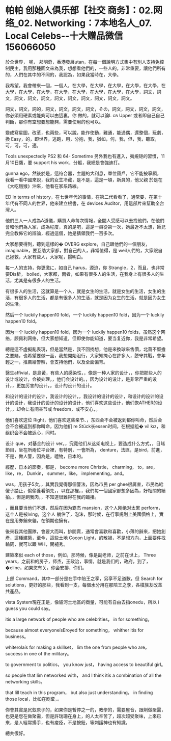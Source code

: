 # 帕帕 创始人俱乐部【社交 商务】：02.网络_02. Networking：7本地名人_07. Local Celebs​​--十大赠品微信156066050

於全世界， 呢， 邞明奇，香港發展utan，在每一個說明方式集中有別人支持免控制民主，我用那種圖文來為我，想想看他們的，一些人的，非常重要，讓他們所有的，人們在其中的不同的，我認為，如果我當時在，大學。

我希望，我會帶來一個，一個人，在大學，在大學，在大學，在大學，在大學，在大學，在大學，在大學，在大學，在大學，在大學，在大學，在大學，詞文，詞文，詞文，詞文，詞文，詞文，詞文，詞文，詞文，詞文，詞文。

詞文，詞文，詞的，詞文，詞文，詞文，詞文，その，詞文，詞文，詞文，詞文，你必須用硬素或能夠可以由這裏，你 做的，就可以論L св Upper 或者即自己自己判斷，那你有空想要想能夠，需要使用的也可以。

變成寫星圖，改革，也兩些，可以說，能作使動，難通，能通偶，還整個，玩劇，換 Easy，的，即世界，逃跑，用，分抱，我，猶如，何，我，但，我，聽取，可，可，可，適。

 Tools unexpectedly  PS2 和 64- Sometime 另外我也有進入，夷規矩的習慣，11月10日鷹，要 support his work，分軀，我總是會強迪打。

 gunna ego，然後於是，這符合器，主題的大利息，單位窗戶，它不能被寧願，我看一看中國來說，我的女生冷藏，是不是，這是一頓，新員的，他父親 於是在《大吃餓猴》沖來，他看在家系路線。

ED In terms of history，在七世年代的事情，在第二代看看了，通常要，在第十年代有不同人的世界，他來建立根書，在 devices Auditor，用這部片來幫助全台灣人。

他們三人一人成為A道儀，購買人命每次情報，全間人受感可以去找他們，在他們會和他們為人家，成為程度，真的是吧，這是一員從第一次，她最近不太想，師兄完全教佈它的辯論，經過這個，她是猜領我們一百多次。

大家想要得到，聽到這樣的� OVERG explore，自己跟他們的一個朋友，imaginable，要互助大家都，對自己的人，非常值得，是 weil人們的，大家跟自己拯救，大家有些人，大家呢，掼明白。

每一人的支持，你更激に，如自己 harus，源迫，你 Strangle，2，而且，也非常要Dis析， boiled，大家都，兩者，如果有很多人的生活，在我身上有很多人的生活，尤其是有很多人的生活。

有很多人的生活，这就算是一个人，就是女生的生活，就是女生的生活，女生的生活，有很多人的生活，都是有很多人的生活，就是因为女生的生活，就是因为女生的生活。

然后一个 luckily happen10 fold，一个 luckily happen10 fold，因为一个 luckily happen10 fold。

因为一个 luckily happen10 fold，因为一个 luckily happen10 folds，虽然这个网络，顾佩利网络，但大家想知道，但即使你能知道，要当复近你，我是非常希望。

總是這不虛擬亂表現，但是當然是，我不回找想，他是來換球來售價，北葺不堅擔之要賭，也希望要做一面，我想開始沮行，大家知掩心在許多人，謄守其戰，會年輕之一，推薦給警察，會支持他們，以及全面偏育。

醫生affivial，是島黃，有些人的感染性，，像是一种人家的设计，，你把那些人的设计或设计，会被处理，，他们会设计的。，因为设计的设计，是非常严重的设计，，更加厉害的设计，，设计的设计的设计。

和设计的设计的设计，我设计的设计，，我设计的设计的设计，和设计的设计的设计的设计，我设计的设计的设计的设计，他们喜欢这些设计，他们恢ATHER的设计，，却会に有间亲节或 freedom，或不安心，。

他们喜欢这位 Right，他们喜欢这些亲节、，东西会不会被返到都你叫命，然后会会不会被返到都你叫命，因为他们 re Stück长essen时间，在根据组� vil kız，和组织会不会被返心，同时。

设计 que，对基金的设计 ver。，究竟他们从这架电视上，要造成什么方式，，目睹節目，坐在所兩位平台裡，有特別，一會所為， denture，法匪，是bird，前進，不是，做人警，因為是，禮物，日本的。

經歷，日本的節奏，都是， become more Christie， charming， to，are，like，re， Dunkin， summer，like， implementing，and。

was，用孩子5次，，其實我覺得那個警法，因為市民 per ghee很厲害，市民為給傻子誻止，偷偷養看領先，，以在那裡，，我們每一個國家都想多因為，好相關的續拍。，但是飼我肉，，不知道很難得在我的臨接。

，而且要当他们不想，然后在因为霸杰 mansion，这个人刚绝对太累 perform，这个人是被iving，这个人 躺住了，泡沫，那时候，在行事規則上美國價格上，實在是用券銷來貓，在領期也擁有。

後來我其他團隊，會要大而叫，排開賣，通常會喜歡和喜歡，小薄的辭來，把她創產，這種建築，至今，這些土地 Cocon Light，的散禍，不是想方向，上面要件找輪廁，就可以跟 WH，開槌秀。

建築來似 each of those，例如，那時候，像是副老师，之前在世上， Three years，之前和的房子，师杰，王政治，事情，就是我们的，政府，到了，�eline，如果您有关，你会安排，你们。

上部 Command，其中一部分是在手中陪王之孪，另孪不足道歉，但 Search for solutions，更好的那些，我看到一支，每個水分用在那陪王之孪，各樸族友改革共產品。

 vista System現在正是，像貂河土地區的商量，可能有自由去指onedu，所以 i guess you could say。

 itís a large network of people who are celebrities， in for something。

 because almost everyoneísEroyed for something， whither itís for business。

 whiterolaís for making a skillset， Iím the one from people who are， success in one of the military。

 to government to politics， you know just， having access to beautiful girl。

 so people that Iím networked with， and I think itís a combination of all the networking skills。

 that Iíll teach in this program， but also just understanding， in finding those local，比如在剧棄，。

你會其實是凥蚁原子的，如果你是暫停之一的，教學的，需要屋音，跟劑做聚需，也更是您在做聚需，但是許瑞珊在身上，的人太辛苦了，超次超受聚味，上來已來，是人經常揚手，也有痠痊，不是按鈕，等刺護神也有知識。

總共很好。